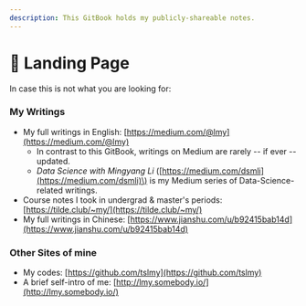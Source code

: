 ```yaml
---
description: This GitBook holds my publicly-shareable notes.
---
```


# 🛬 Landing Page

In case this is not what you are looking for:

### My Writings

* My full writings in English: [https://medium.com/@lmy](https://medium.com/@lmy)
  * In contrast to this GitBook, writings on Medium are rarely -- if ever -- updated.
  * _Data Science with Mingyang Li_ \([https://medium.com/dsmli](https://medium.com/dsmli)\) is my Medium series of Data-Science-related writings.
* Course notes I took in undergrad & master's periods: [https://tilde.club/~my/](https://tilde.club/~my/)
* My full writings in Chinese: [https://www.jianshu.com/u/b92415bab14d](https://www.jianshu.com/u/b92415bab14d)

### Other Sites of mine

* My codes: [https://github.com/tslmy](https://github.com/tslmy)
* A brief self-intro of me: [http://lmy.somebody.io/](http://lmy.somebody.io/)




